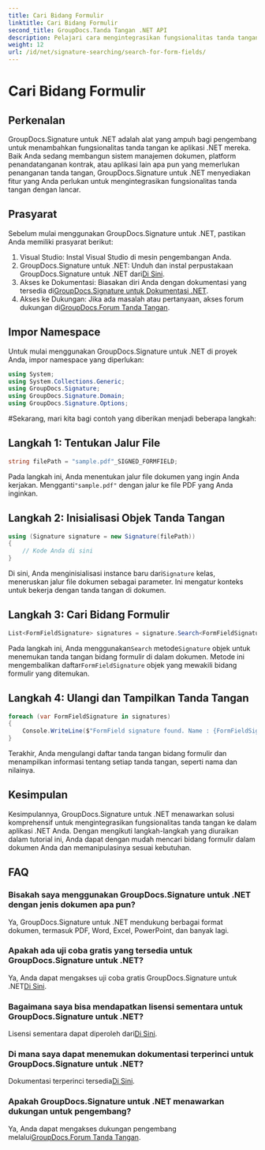 ```yaml
---
title: Cari Bidang Formulir
linktitle: Cari Bidang Formulir
second_title: GroupDocs.Tanda Tangan .NET API
description: Pelajari cara mengintegrasikan fungsionalitas tanda tangan ke dalam aplikasi .NET Anda dengan GroupDocs.Signature untuk .NET. Ikuti langkah demi langkah kami untuk pengelolaan dokumen yang lancar.
weight: 12
url: /id/net/signature-searching/search-for-form-fields/
---
```


# Cari Bidang Formulir

## Perkenalan
GroupDocs.Signature untuk .NET adalah alat yang ampuh bagi pengembang untuk menambahkan fungsionalitas tanda tangan ke aplikasi .NET mereka. Baik Anda sedang membangun sistem manajemen dokumen, platform penandatanganan kontrak, atau aplikasi lain apa pun yang memerlukan penanganan tanda tangan, GroupDocs.Signature untuk .NET menyediakan fitur yang Anda perlukan untuk mengintegrasikan fungsionalitas tanda tangan dengan lancar.
## Prasyarat
Sebelum mulai menggunakan GroupDocs.Signature untuk .NET, pastikan Anda memiliki prasyarat berikut:
1. Visual Studio: Instal Visual Studio di mesin pengembangan Anda.
2.  GroupDocs.Signature untuk .NET: Unduh dan instal perpustakaan GroupDocs.Signature untuk .NET dari[Di Sini](https://releases.groupdocs.com/signature/net/).
3.  Akses ke Dokumentasi: Biasakan diri Anda dengan dokumentasi yang tersedia di[GroupDocs.Signature untuk Dokumentasi .NET](https://tutorials.groupdocs.com/signature/net/).
4.  Akses ke Dukungan: Jika ada masalah atau pertanyaan, akses forum dukungan di[GroupDocs.Forum Tanda Tangan](https://forum.groupdocs.com/c/signature/13).

## Impor Namespace
Untuk mulai menggunakan GroupDocs.Signature untuk .NET di proyek Anda, impor namespace yang diperlukan:
```csharp
using System;
using System.Collections.Generic;
using GroupDocs.Signature;
using GroupDocs.Signature.Domain;
using GroupDocs.Signature.Options;
```
#Sekarang, mari kita bagi contoh yang diberikan menjadi beberapa langkah:
## Langkah 1: Tentukan Jalur File
```csharp
string filePath = "sample.pdf"_SIGNED_FORMFIELD;
```
 Pada langkah ini, Anda menentukan jalur file dokumen yang ingin Anda kerjakan. Mengganti`"sample.pdf"` dengan jalur ke file PDF yang Anda inginkan.
## Langkah 2: Inisialisasi Objek Tanda Tangan
```csharp
using (Signature signature = new Signature(filePath))
{
    // Kode Anda di sini
}
```
 Di sini, Anda menginisialisasi instance baru dari`Signature` kelas, meneruskan jalur file dokumen sebagai parameter. Ini mengatur konteks untuk bekerja dengan tanda tangan di dokumen.
## Langkah 3: Cari Bidang Formulir
```csharp
List<FormFieldSignature> signatures = signature.Search<FormFieldSignature>(SignatureType.FormField);
```
 Pada langkah ini, Anda menggunakan`Search` metode`Signature` objek untuk menemukan tanda tangan bidang formulir di dalam dokumen. Metode ini mengembalikan daftar`FormFieldSignature` objek yang mewakili bidang formulir yang ditemukan.
## Langkah 4: Ulangi dan Tampilkan Tanda Tangan
```csharp
foreach (var FormFieldSignature in signatures)
{
    Console.WriteLine($"FormField signature found. Name : {FormFieldSignature.Name}. Value: {FormFieldSignature.Value}");
}
```
Terakhir, Anda mengulangi daftar tanda tangan bidang formulir dan menampilkan informasi tentang setiap tanda tangan, seperti nama dan nilainya.

## Kesimpulan
Kesimpulannya, GroupDocs.Signature untuk .NET menawarkan solusi komprehensif untuk mengintegrasikan fungsionalitas tanda tangan ke dalam aplikasi .NET Anda. Dengan mengikuti langkah-langkah yang diuraikan dalam tutorial ini, Anda dapat dengan mudah mencari bidang formulir dalam dokumen Anda dan memanipulasinya sesuai kebutuhan.
## FAQ
### Bisakah saya menggunakan GroupDocs.Signature untuk .NET dengan jenis dokumen apa pun?
Ya, GroupDocs.Signature untuk .NET mendukung berbagai format dokumen, termasuk PDF, Word, Excel, PowerPoint, dan banyak lagi.
### Apakah ada uji coba gratis yang tersedia untuk GroupDocs.Signature untuk .NET?
 Ya, Anda dapat mengakses uji coba gratis GroupDocs.Signature untuk .NET[Di Sini](https://releases.groupdocs.com/).
### Bagaimana saya bisa mendapatkan lisensi sementara untuk GroupDocs.Signature untuk .NET?
 Lisensi sementara dapat diperoleh dari[Di Sini](https://purchase.groupdocs.com/temporary-license/).
### Di mana saya dapat menemukan dokumentasi terperinci untuk GroupDocs.Signature untuk .NET?
 Dokumentasi terperinci tersedia[Di Sini](https://tutorials.groupdocs.com/signature/net/).
### Apakah GroupDocs.Signature untuk .NET menawarkan dukungan untuk pengembang?
 Ya, Anda dapat mengakses dukungan pengembang melalui[GroupDocs.Forum Tanda Tangan](https://forum.groupdocs.com/c/signature/13).